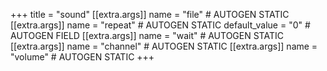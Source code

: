 +++
title = "sound"
[[extra.args]]
name = "file" # AUTOGEN STATIC
[[extra.args]]
name = "repeat" # AUTOGEN STATIC
default_value = "0" # AUTOGEN FIELD
[[extra.args]]
name = "wait" # AUTOGEN STATIC
[[extra.args]]
name = "channel" # AUTOGEN STATIC
[[extra.args]]
name = "volume" # AUTOGEN STATIC
+++